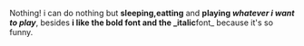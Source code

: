 Nothing!
i can do nothing but **sleeping,eatting**  and **playing _whatever i want to play_**, besides **i like the bold font and the _italic**font_ because it's so funny.
